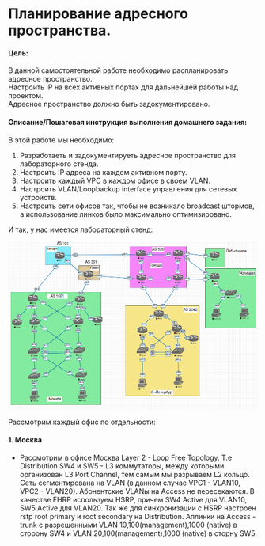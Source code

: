 # Планирование адресного пространства.

#### Цель:
В данной самостоятельной работе необходимо распланировать адресное пространство.<br>
Настроить IP на всех активных портах для дальнейшей работы над проектом.<br>
Адресное пространство должно быть задокументировано.<br>

#### Описание/Пошаговая инструкция выполнения домашнего задания:

В этой работе мы необходимо:

1) Разработаеть и задокументируеть адресное пространство для лабораторного стенда.
2) Настроить IP адреса на каждом активном порту.
3) Настроить каждый VPC в каждом офисе в своем VLAN.
4) Настроить VLAN/Loopbackup interface управления для сетевых устройств. 
5) Настроить сети офисов так, чтобы не возникало broadcast штормов, а использование линков было максимально оптимизировано.

И так, у нас имеется лабораторный стенд:

![](net.png)

Рассмотрим каждый офис по отдельности:

#### 1. Москва

* Рассмотрим в офисе Москва Layer 2 - Loop Free Topology. Т.е Distribution SW4 и SW5 - L3 коммутаторы, между которыми организован L3 Port Channel, тем самым мы разрываем L2 кольцо. Сеть сегментирована на VLAN (в данном случае VPC1 - VLAN10, VPC2 - VLAN20). Абонентские VLANы на Access не пересекаются. В качестве FHRP используем HSRP, причем SW4 Active для VLAN10, SW5 Active для VLAN20. Так же для синхронизации с HSRP настроен rstp root primary и root secondary на Distribution. Аплинки на Access - trunk с разрешенными VLAN 10,100(management),1000 (native) в сторону SW4 и VLAN 20,100(management),1000 (native) в сторну SW5.
   
